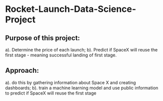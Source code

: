 # Rocket-Launch-Data-Science-Project
## Purpose of this project: 
  a). Determine the price of each launch; 
  b). Predict if SpaceX will reuse the first stage - meaning successful landing of first stage.
## Approach: 
  a). do this by gathering information about Space X and creating dashboards;
  b). train a machine learning model and use public information to predict if SpaceX will reuse the first stage
